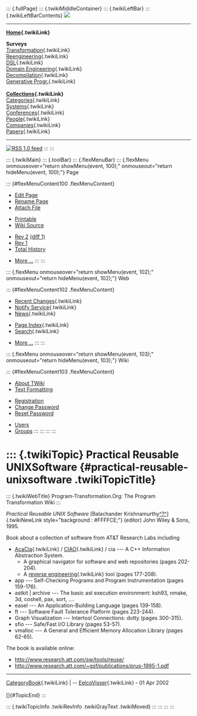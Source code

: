::: {.fullPage}
::: {.twikiMiddleContainer}
::: {.twikiLeftBar}
::: {.twikiLeftBarContents}
![](../pub/transformation.gif)

------------------------------------------------------------------------

**[Home](WebHome){.twikiLink}**

**Surveys**\
[Transformation](ProgramTransformation){.twikiLink}\
[Reengineering](ReengineeringWiki){.twikiLink}\
[DSL](DomainSpecificLanguages){.twikiLink}\
[Domain Engineering](DomainEngineering){.twikiLink}\
[Decompilation](DeCompilation){.twikiLink}\
[Generative Progr.](GenerativeProgrammingWiki){.twikiLink}\
\
**[Collections](CategoryCollection){.twikiLink}**\
[Categories](CategoryCategory){.twikiLink}\
[Systems](TransformationSystems){.twikiLink}\
[Conferences](TransformationConferences){.twikiLink}\
[People](TransformationPeople){.twikiLink}\
[Companies](TransformationCompanies){.twikiLink}\
[Papers](CategoryPaper){.twikiLink}

------------------------------------------------------------------------

[![](../pub/rss.gif "RSS 1.0 feed")](WebRss@skin=rss)
:::
:::

::: {.twikiMain}
::: {.toolBar}
::: {.flexMenuBar}
::: {.flexMenu onmouseover="return showMenu(event, 100);" onmouseout="return hideMenu(event, 100);"}
Page

::: {#flexMenuContent100 .flexMenuContent}
-   [Edit
    Page](http://www.program-transformation.org/edit/Transform/PracticalReusableUNIXSoftware?t=1536826412)
-   [Rename
    Page](http://www.program-transformation.org/rename/Transform/PracticalReusableUNIXSoftware)
-   [Attach
    File](http://www.program-transformation.org/attach/Transform/PracticalReusableUNIXSoftware)

<!-- -->

-   [Printable](http://www.program-transformation.org/view/Transform/PracticalReusableUNIXSoftware?skin=print.pattern)
-   [Wiki
    Source](http://www.program-transformation.org/view/Transform/PracticalReusableUNIXSoftware?skin=text&raw=on&contenttype=text/plain)

<!-- -->

-   [Rev
    2](http://www.program-transformation.org/view/Transform/PracticalReusableUNIXSoftware?rev=1.2)
    [(diff 1)](http://www.program-transformation.org/rdiff/Transform/PracticalReusableUNIXSoftware?rev1=1.2&rev2=1.1)
-   [Rev
    1](http://www.program-transformation.org/view/Transform/PracticalReusableUNIXSoftware?rev=1.1)
-   [Total
    History](http://www.program-transformation.org/rdiff/Transform/PracticalReusableUNIXSoftware)

<!-- -->

-   [More
    \...](http://www.program-transformation.org/oops/Transform/PracticalReusableUNIXSoftware?template=oopsmore&param1=1.2&param2=1.2)
:::
:::

::: {.flexMenu onmouseover="return showMenu(event, 102);" onmouseout="return hideMenu(event, 102);"}
Web

::: {#flexMenuContent102 .flexMenuContent}
-   [Recent Changes](WebChanges){.twikiLink}
-   [Notify Service](WebNotify){.twikiLink}
-   [News](WebNews){.twikiLink}

<!-- -->

-   [Page Index](WebIndex){.twikiLink}
-   [Search](WebSearch){.twikiLink}

<!-- -->

-   [More
    \...](http://www.program-transformation.org/oops/Transform/PracticalReusableUNIXSoftware?template=oopsmore&param1=1.2&param2=1.2)
:::
:::

::: {.flexMenu onmouseover="return showMenu(event, 103);" onmouseout="return hideMenu(event, 103);"}
Wiki

::: {#flexMenuContent103 .flexMenuContent}
-   [About
    TWiki](http://www.program-transformation.org/view/TWiki/WebHome)
-   [Text
    Formatting](http://www.program-transformation.org/view/TWiki/TextFormattingRules)

<!-- -->

-   [Registration](http://www.program-transformation.org/view/TWiki/TWikiRegistration)
-   [Change
    Password](http://www.program-transformation.org/view/TWiki/ChangePassword)
-   [Reset
    Password](http://www.program-transformation.org/view/TWiki/ResetPassword)

<!-- -->

-   [Users](http://www.program-transformation.org/view/Main/TWikiUsers)
-   [Groups](http://www.program-transformation.org/view/Main/TWikiGroups)
:::
:::
:::
:::

::: {.twikiTopic}
Practical Reusable UNIXSoftware {#practical-reusable-unixsoftware .twikiTopicTitle}
===============================

::: {.twikiWebTitle}
Program-Transformation.Org: The Program Transformation Wiki
:::

*Practical Reusable UNIX Software* [Balachander
Krishnamurthy[^?^](http://www.program-transformation.org/edit/Transform/BalachanderKrishnamurthy?topicparent=Transform.PracticalReusableUNIXSoftware)]{.twikiNewLink
style="background : #FFFFCE;"} (editor) John Wiley & Sons, 1995.

Book about a collection of software from AT&T Research Labs including

-   [AcaCia](AcaCia){.twikiLink} / [CIAO](CIAO){.twikiLink} / cia \-\--
    A C++ Information Abstraction System.
    -   A graphical navigator for software and web repositories (pages
        202-204).
    -   A [reverse engineering](ReverseEngineering){.twikiLink} tool
        (pages 177-208).
-   app \-\-- Self-Checking Programs and Program Instrumentation (pages
    159-176).
-   astkit \| archive \-\-- The basic ast execution environment: ksh93,
    nmake, 3d, coshell, pax, sort, \....
-   easel \-\-- An Application-Building Language (pages 139-158).
-   ft \-\-- Software Fault Tolerance Platform (pages 223-244).
-   Graph Visualization \-\-- Intertool Connections: dotty (pages
    300-315).
-   sfio \-\-- Safe/Fast I/O Library (pages 53-57).
-   vmalloc \-\-- A General and Efficient Memory Allocation Library
    (pages 62-65).

The book is available online:

-   <http://www.research.att.com/sw/tools/reuse/>
-   <http://www.research.att.com/~gsf/publications/prus-1995-1.pdf>

------------------------------------------------------------------------

[CategoryBook](CategoryBook){.twikiLink} \| \--
[EelcoVisser](../Main/EelcoVisser){.twikiLink} - 01 Apr 2002\
\
[]{#TopicEnd}
:::

::: {.twikiTopicInfo .twikiRevInfo .twikiGrayText .twikiMoved}
:::
:::
:::
:::
